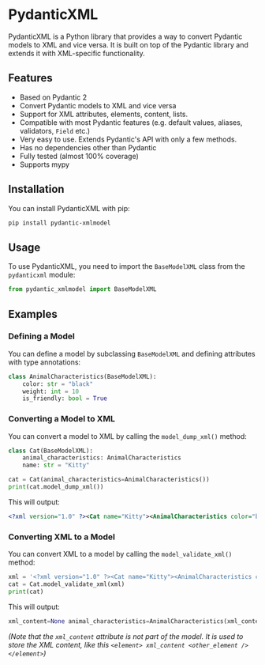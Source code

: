 # PydanticXML

PydanticXML is a Python library that provides a way to convert Pydantic models to XML and vice versa. It is built on top of the Pydantic library and extends it with XML-specific functionality.

## Features

- Based on Pydantic 2
- Convert Pydantic models to XML and vice versa
- Support for XML attributes, elements, content, lists.
- Compatible with most Pydantic features (e.g. default values, aliases, validators, `Field` etc.)
- Very easy to use. Extends Pydantic's API with only a few methods.
- Has no dependencies other than Pydantic
- Fully tested (almost 100% coverage)
- Supports mypy

## Installation

You can install PydanticXML with pip:

```bash
pip install pydantic-xmlmodel
```

## Usage

To use PydanticXML, you need to import the `BaseModelXML` class from the `pydanticxml` module:

```python
from pydantic_xmlmodel import BaseModelXML
```

## Examples

### Defining a Model

You can define a model by subclassing `BaseModelXML` and defining attributes with type annotations:

```python
class AnimalCharacteristics(BaseModelXML):
    color: str = "black"
    weight: int = 10
    is_friendly: bool = True
```

### Converting a Model to XML

You can convert a model to XML by calling the `model_dump_xml()` method:

```python
class Cat(BaseModelXML):
    animal_characteristics: AnimalCharacteristics
    name: str = "Kitty"

cat = Cat(animal_characteristics=AnimalCharacteristics())
print(cat.model_dump_xml())
```

This will output:

```xml
<?xml version="1.0" ?><Cat name="Kitty"><AnimalCharacteristics color="black" weight="10" is_friendly="True" /></Cat>
```

### Converting XML to a Model

You can convert XML to a model by calling the `model_validate_xml()` method:

```python
xml = '<?xml version="1.0" ?><Cat name="Kitty"><AnimalCharacteristics color="black" weight="10" is_friendly="True" /></Cat>'
cat = Cat.model_validate_xml(xml)
print(cat)
```

This will output:

```python
xml_content=None animal_characteristics=AnimalCharacteristics(xml_content=None, color='black', weight=10, is_friendly=True) name='Kitty'
```

*(Note that the `xml_content` attribute is not part of the model. It is used to store the XML content, like this `<element> xml_content <other_element /></element>`)*
